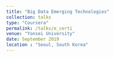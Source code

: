 ```yaml
---
title: "Big Data Emerging Technologies"
collection: talks
type: "Coursera"
permalink: /talks/e_certi
venue: "Yonsei University"
date: September 2019
location : "Seoul, South Korea"
---
```

